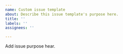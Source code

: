 ```yaml
---
name: Custom issue template
about: Describe this issue template's purpose here.
title: ''
labels: ''
assignees: ''

---
```


Add issue purpose hear.
